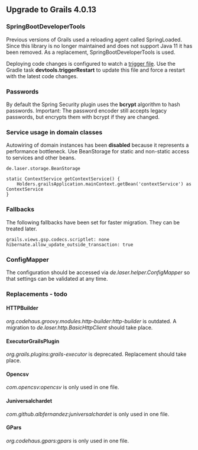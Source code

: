 
## Upgrade to Grails 4.0.13

### SpringBootDeveloperTools

Previous versions of Grails used a reloading agent called SpringLoaded. 
Since this library is no longer maintained and does not support Java 11 it has been removed. 
As a replacement, SpringBootDeveloperTools is used.

Deploying code changes is configured to watch a [trigger file](../grails-app/conf/spring/restart.trigger). 
Use the Gradle task **devtools.triggerRestart** to update this file and force a restart with the latest code changes.

### Passwords

By default the Spring Security plugin uses the **bcrypt** algorithm to hash passwords.
Important: The password encoder still accepts legacy passwords, but encrypts them with bcrypt if they are changed.

### Service usage in domain classes

Autowiring of domain instances has been **disabled** because it represents a performance bottleneck.
Use BeanStorage for static and non-static access to services and other beans.

    de.laser.storage.BeanStorage

    static ContextService getContextService() {
        Holders.grailsApplication.mainContext.getBean('contextService') as ContextService
    }

### Fallbacks

The following fallbacks have been set for faster migration. They can be treated later.

    grails.views.gsp.codecs.scriptlet: none
    hibernate.allow_update_outside_transaction: true

### ConfigMapper

The configuration should be accessed via *de.laser.helper.ConfigMapper* so that settings can be validated at any time.

### Replacements - todo

#### HTTPBuilder

*org.codehaus.groovy.modules.http-builder:http-builder* is outdated. 
A migration to *de.laser.http.BasicHttpClient* should take place.

#### ExecutorGrailsPlugin

*org.grails.plugins:grails-executor* is deprecated. Replacement should take place.

#### Opencsv

*com.opencsv:opencsv* is only used in one file.

#### Juniversalchardet
*com.github.albfernandez:juniversalchardet* is only used in one file.

#### GPars
*org.codehaus.gpars:gpars* is only used in one file.
